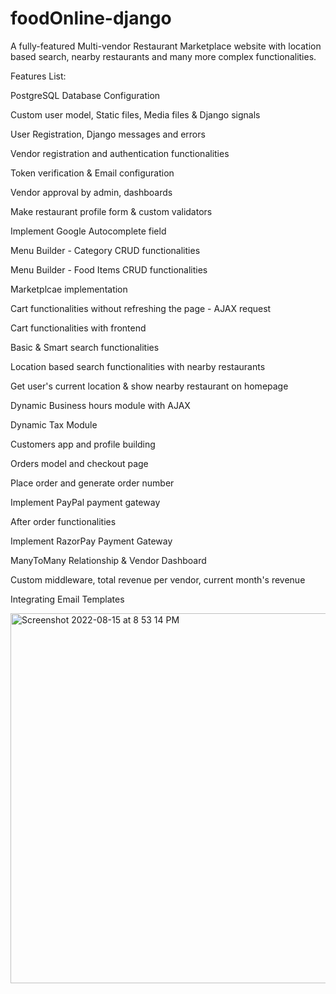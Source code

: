 # foodOnline-django
A fully-featured Multi-vendor Restaurant Marketplace website with location based search, nearby restaurants and many more complex functionalities.


Features List:

PostgreSQL Database Configuration

Custom user model, Static files, Media files & Django signals

User Registration, Django messages and errors

Vendor registration and authentication functionalities

Token verification & Email configuration

Vendor approval by admin, dashboards

Make restaurant profile form & custom validators

Implement Google Autocomplete field

Menu Builder - Category CRUD functionalities

Menu Builder - Food Items CRUD functionalities

Marketplcae implementation

Cart functionalities without refreshing the page - AJAX request

Cart functionalities with frontend

Basic & Smart search functionalities

Location based search functionalities with nearby restaurants

Get user's current location & show nearby restaurant on homepage

Dynamic Business hours module with AJAX

Dynamic Tax Module

Customers app and profile building


Orders model and checkout page

Place order and generate order number

Implement PayPal payment gateway

After order functionalities

Implement RazorPay Payment Gateway

ManyToMany Relationship & Vendor Dashboard

Custom middleware, total revenue per vendor, current month's revenue

Integrating Email Templates


<img width="592" alt="Screenshot 2022-08-15 at 8 53 14 PM" src="https://user-images.githubusercontent.com/79464046/184665158-e394c6ab-8405-404c-be40-63ea046b6b61.png">

